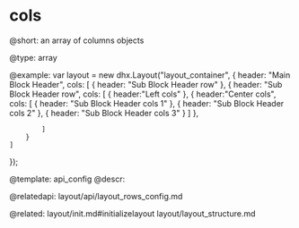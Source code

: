 cols
=============

@short: 
an array of columns objects




@type: array

@example: 
var layout = new dhx.Layout("layout_container", {
    header: "Main Block Header",
    cols: [
        {
            header: "Sub Block Header row"
        },
        {
            header: "Sub Block Header row",
            cols: [
                {
                    header:"Left cols"
                },
                {
                    header:"Center cols",
                    cols: [
                        { header: "Sub Block Header cols 1" },
                        { header: "Sub Block Header cols 2" },
                        { header: "Sub Block Header cols 3" }
                    ]
                },
 
            ]
        }
    ]
});


@template:	api_config
@descr: 

@relatedapi: layout/api/layout_rows_config.md

@related: layout/init.md#initializelayout
layout/layout_structure.md

